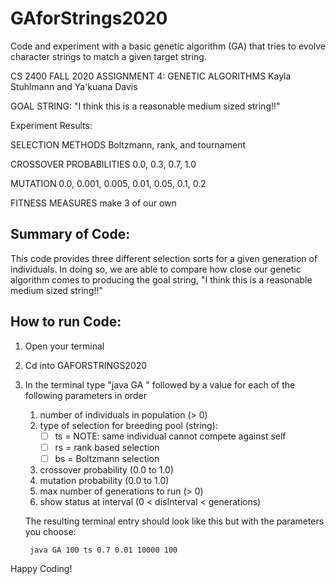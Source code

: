 # GAforStrings2020
 Code and experiment with a basic genetic algorithm (GA) that tries to evolve character strings to match a given target string.


CS 2400 FALL 2020
ASSIGNMENT 4: GENETIC ALGORITHMS
Kayla Stuhlmann and Ya'kuana Davis 

GOAL STRING: 
"I think this is a reasonable medium sized string!!"

Experiment Results:

SELECTION METHODS
Boltzmann, rank, and tournament

CROSSOVER PROBABILITIES
0.0, 0.3, 0.7, 1.0

MUTATION
0.0, 0.001, 0.005, 0.01, 0.05, 0.1, 0.2

FITNESS MEASURES
make 3 of our own

## Summary of Code:
This code provides three different selection sorts for a given generation of individuals. In doing so, we are able to compare how close our genetic algorithm comes to producing the goal string, "I think this is a reasonable medium sized string!!" 

## How to run Code: 
1. Open your terminal 
2. Cd into GAFORSTRINGS2020 
3. In the terminal type "java GA " followed by a value for each of the following parameters in order 
    1. number of individuals in population (> 0)
    2. type of selection for breeding pool (string):
        - [ ] ts = NOTE: same individual cannot compete against self
        - [ ] rs = rank based selection
        - [ ] bs = Boltzmann selection
    3. crossover probability (0.0 to 1.0)
    4. mutation probability (0.0 to 1.0)
    5. max number of generations to run (> 0)
    6. show status at interval (0 < disInterval < generations)
    
    The resulting terminal entry should look like this but with the parameters you choose:
        
        java GA 100 ts 0.7 0.01 10000 100
   
Happy Coding!
